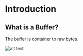 # Introduction

## What is a Buffer?

The buffer is container to raw bytes. 

![alt text](https://attiquetecnologia.com.br/post/bit-e-byte-unidades-de-medida-em-computacao)